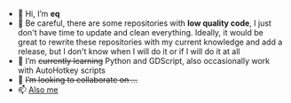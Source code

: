 - 👋 Hi, I’m **eq**
- 👀 Be careful, there are some repositories with **low quality code**, I just don't have time to update and clean everything. Ideally, it would be great to rewrite these repositories with my current knowledge and add a release, but I don't know when I will do it or if I will do it at all
- 🌱 I’m ~~currently learning~~ Python and GDScript, also occasionally work with AutoHotkey scripts
- 💞️ ~~I’m looking to collaborate on ...~~
- 📫 [Also me]()

